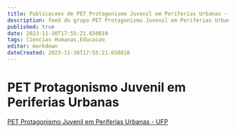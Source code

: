 ```yaml
---
title: Publicacoes de PET Protagonismo Juvenil em Periferias Urbanas - UFP
description: feed do grupo PET Protagonismo Juvenil em Periferias Urbanas - UFP
published: true
date: 2023-11-30T17:55:21.650810
tags: Ciencias Humanas,Educacao
editor: markdown
dateCreated: 2023-11-30T17:55:21.650810
---
```


# PET Protagonismo Juvenil em Periferias Urbanas
[PET Protagonismo Juvenil em Periferias Urbanas - UFP](/grupo/144PETProtagonismoJuvenilemPeriferiasUrbanasUFP.md)